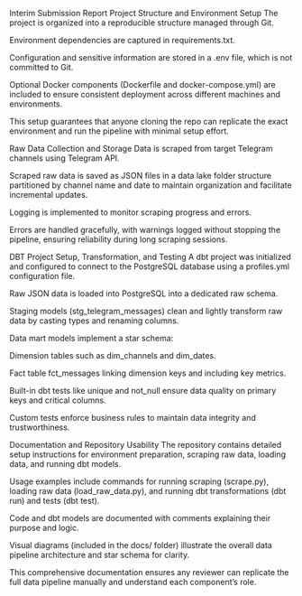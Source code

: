 Interim Submission Report
Project Structure and Environment Setup
The project is organized into a reproducible structure managed through Git.

Environment dependencies are captured in requirements.txt.

Configuration and sensitive information are stored in a .env file, which is not committed to Git.

Optional Docker components (Dockerfile and docker-compose.yml) are included to ensure consistent deployment across different machines and environments.

This setup guarantees that anyone cloning the repo can replicate the exact environment and run the pipeline with minimal setup effort.

Raw Data Collection and Storage
Data is scraped from target Telegram channels using Telegram API.

Scraped raw data is saved as JSON files in a data lake folder structure partitioned by channel name and date to maintain organization and facilitate incremental updates.

Logging is implemented to monitor scraping progress and errors.

Errors are handled gracefully, with warnings logged without stopping the pipeline, ensuring reliability during long scraping sessions.

DBT Project Setup, Transformation, and Testing
A dbt project was initialized and configured to connect to the PostgreSQL database using a profiles.yml configuration file.

Raw JSON data is loaded into PostgreSQL into a dedicated raw schema.

Staging models (stg_telegram_messages) clean and lightly transform raw data by casting types and renaming columns.

Data mart models implement a star schema:

Dimension tables such as dim_channels and dim_dates.

Fact table fct_messages linking dimension keys and including key metrics.

Built-in dbt tests like unique and not_null ensure data quality on primary keys and critical columns.

Custom tests enforce business rules to maintain data integrity and trustworthiness.

Documentation and Repository Usability
The repository contains detailed setup instructions for environment preparation, scraping raw data, loading data, and running dbt models.

Usage examples include commands for running scraping (scrape.py), loading raw data (load_raw_data.py), and running dbt transformations (dbt run) and tests (dbt test).

Code and dbt models are documented with comments explaining their purpose and logic.

Visual diagrams (included in the docs/ folder) illustrate the overall data pipeline architecture and star schema for clarity.

This comprehensive documentation ensures any reviewer can replicate the full data pipeline manually and understand each component’s role.

